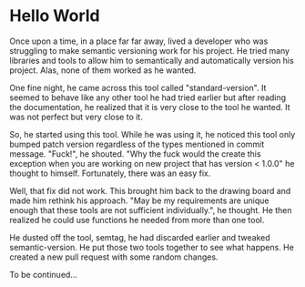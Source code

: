 # Hello World

Once upon a time, in a place far far away, lived a developer who was struggling to make
semantic versioning work for his project. He tried many libraries and tools to allow
him to semantically and automatically version his project. Alas, none of them worked
as he wanted.

One fine night, he came across this tool called "standard-version". It seemed to 
behave like any other tool he had tried earlier but after reading the documentation,
he realized that it is very close to the tool he wanted. It was not perfect but very
close to it.

So, he started using this tool. While he was using it, he noticed this tool only 
bumped patch version regardless of the types mentioned in commit message. "Fuck!", he
shouted. "Why the fuck would the create this exception when you are working on new
project that has version < 1.0.0" he thought to himself. Fortunately, there was an
easy fix. 

Well, that fix did not work. This brought him back to the drawing board and made him
rethink his approach. "May be my requirements are unique enough that these tools 
are not sufficient individually.", he thought. He then realized he could use
functions he needed from more than one tool. 

He dusted off the tool, semtag, he had discarded earlier and tweaked 
semantic-version. He put those two tools together to see what happens. He created a
new pull request with some random changes.


To be continued...
